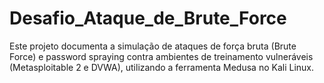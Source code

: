 # Desafio_Ataque_de_Brute_Force
Este projeto documenta a simulação de ataques de força bruta (Brute Force) e password spraying contra ambientes de treinamento vulneráveis (Metasploitable 2 e DVWA), utilizando a ferramenta Medusa no Kali Linux.
